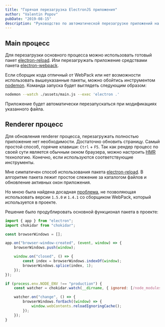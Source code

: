 ```yaml
---
title: "Горячая перезагрузка ElectronJS приложения"
author: "Valentin Popov"
pubDate: "2019-08-15"
description: "Руководство по автоматической перезагрузке приложений на Electron с помощью пакетов electron-reload и electron-webpack. Обход проблем с совместимостью и использование HMR для renderer процесса."
---
```


## Main процесс

Для перезагрузки основного процесса можно использовать готовый пакет [electron-reload]. Или перезагружать приложение средствами пакета [electron-webpack].

Если сборщик кода отличный от WebPack или нет возможности использовать вышеуказанные пакеты, можно обойтись инструментом [nodemon]. Команда запуска будет выглядеть следующим образом:

```bash
nodemon --watch ./assets/main.js --exec 'electron .'
```

Приложение будет автоматически перезапускаться при модификациях указанного файла.

## Renderer процесс

Для обновления renderer процесса, перезагружать полностью приложение нет необходимости. Достаточно обновить страницу. Самый простой способ, горячие клавиши: `Ctrl` + `F5`. Так как рендер процесс по своей сути является обычным окном браузера, можно настроить [HMR] технологию. Конечно, если используются соответствующие инструменты.

Мне симпатичен способ использования пакета [electron-reload]. В алгоритме пакета лежит простое слежение за каталогом файлов и обновление активных окон приложения.

Но мною была найдена досадная [проблема], не позволяющая использовать версии `1.5.0` и `1.4.1` со сборщиком WebPack, который используется в проекте.

Решение было продублировать основной функционал пакета в проекте:

```javascript
import { app } from "electron";
import chokidar from "chokidar";

const browserWindows = [];

app.on("browser-window-created", (event, window) => {
	browserWindows.push(window);

	window.on("closed", () => {
		const index = browserWindows.indexOf(window);
		browserWindows.splice(index, 1);
	});
});

if (process.env.NODE_ENV !== "production") {
	const watcher = chokidar.watch(__dirname, { ignored: [/node_modules|[/\\]\./] });

	watcher.on("change", () => {
		browserWindows.forEach((window) => {
			window.webContents.reloadIgnoringCache();
		});
	});
}
```

[HMR]: https://webpack.js.org/concepts/hot-module-replacement/
[electron-reload]: https://www.npmjs.com/package/electron-reload
[electron-webpack]: https://www.npmjs.com/package/electron-webpack
[nodemon]: https://www.npmjs.com/package/nodemon
[проблема]: https://github.com/yan-foto/electron-reload/issues/66
